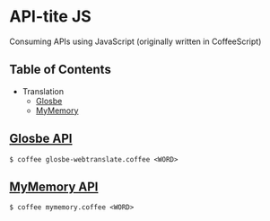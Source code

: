 # API-tite JS
Consuming APIs using JavaScript (originally written in CoffeeScript) 


## Table of Contents

* Translation
    * [Glosbe](#glosbe_api)
    * [MyMemory](#mymemory_api)


## [Glosbe API](https://glosbe.com/a-api)

`$ coffee glosbe-webtranslate.coffee <WORD>`


## [MyMemory API](http://mymemory.translated.net/doc/spec.php)

`$ coffee mymemory.coffee <WORD>`

